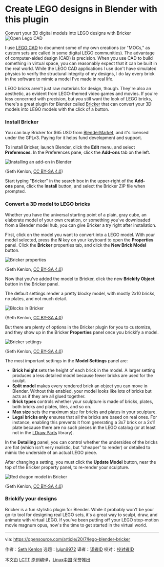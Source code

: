 [#]: collector: (lujun9972)
[#]: translator: ( )
[#]: reviewer: ( )
[#]: publisher: ( )
[#]: url: ( )
[#]: subject: (Create LEGO designs in Blender with this plugin)
[#]: via: (https://opensource.com/article/20/7/lego-blender-bricker)
[#]: author: (Seth Kenlon https://opensource.com/users/seth)

Create LEGO designs in Blender with this plugin
======
Convert your 3D digital models into LEGO designs with Bricker
![Open Lego CAD][1]

I use [LEGO CAD][2] to document some of my own creations (or "MOCs," as custom sets are called in some digital LEGO communities). The advantage of computer-aided design (CAD) is precision. When you use CAD to build something in virtual space, you can reasonably expect that it can be built in the real world. While the LEGO CAD applications I use don't have simulated physics to verify the structural integrity of my designs, I do lay every brick in the software to mimic a model I've made in real life.

LEGO bricks aren't just raw materials for design, though. They're also an aesthetic, as evident from LEGO-themed video games and movies. If you're less concerned with precision, but you still want the look of LEGO bricks, there's a great plugin for Blender called [Bricker][3] that can convert your 3D models into LEGO models with the click of a button.

### Install Bricker

You can buy Bricker for $65 USD from [BlenderMarket][4], and it's licensed under the GPLv3. Paying for it helps fund development and support.

To install Bricker, launch Blender, click the **Edit** menu, and select **Preferences**. In the Preferences pane, click the **Add-ons** tab on the left. 

![Installing an add-on in Blender][5]

(Seth Kenlon, [CC BY-SA 4.0][6])

Start typing "Bricker" in the search box in the upper-right of the **Add-ons** pane, click the **Install** button, and select the Bricker ZIP file when prompted.

### Convert a 3D model to LEGO bricks

Whether you have the universal starting point of a plain, gray cube, an elaborate model of your own creation, or something you've downloaded from a Blender model hub, you can give Bricker a try right after installation.

First, click on the model you want to convert into a LEGO model. With your model selected, press the **N** key on your keyboard to open the **Properties** panel. Click the **Bricker** properties tab, and click the **New Brick Model** button.

![Bricker properties][7]

(Seth Kenlon, [CC BY-SA 4.0][6])

Now that you've added the model to Bricker, click the new **Brickify Object** button in the Bricker panel.

The default settings render a pretty blocky model, with mostly 2x10 bricks, no plates, and not much detail.

![Blocks in Bricker][8]

(Seth Kenlon, [CC BY-SA 4.0][6])

But there are plenty of options in the Bricker plugin for you to customize, and they show up in the Bricker **Properties** panel once you brickify a model.

![Bricker settings][9]

(Seth Kenlon, [CC BY-SA 4.0][6])

The most important settings in the **Model Settings** panel are:

  * **Brick height** sets the height of each brick in the model. A larger setting produces a less detailed model because fewer bricks are used for the sculpt.
  * **Split model** makes every rendered brick an object you can move in Blender. Without this enabled, your model looks like lots of bricks but acts as if they are all glued together.
  * **Brick types** controls whether your sculpture is made of bricks, plates, both bricks and plates, tiles, and so on.
  * **Max size** sets the maximum size for bricks and plates in your sculpture.
  * **Legal bricks only** ensures that all the bricks are based on real ones. For instance, enabling this prevents it from generating a 3x7 brick or a 2x11 plate because there are no such pieces in the LEGO catalog (or at least not in the [LDraw Parts][10] library).



In the **Detailing** panel, you can control whether the undersides of the bricks are flat (which isn't very realistic, but "cheaper" to render) or detailed to mimic the underside of an actual LEGO piece.

After changing a setting, you must click the **Update Model** button, near the top of the Bricker property panel, to re-render your sculpture.

![Red dragon model in Bricker][11]

(Seth Kenlon, [CC BY-SA 4.0][6])

### Brickify your designs

Bricker is a fun stylistic plugin for Blender. While it probably won't be your go-to tool for designing real LEGO sets, it's a great way to sculpt, draw, and animate with virtual LEGO. If you've been putting off your LEGO stop-motion movie magnum opus, now's the time to get started in the virtual world.

--------------------------------------------------------------------------------

via: https://opensource.com/article/20/7/lego-blender-bricker

作者：[Seth Kenlon][a]
选题：[lujun9972][b]
译者：[译者ID](https://github.com/译者ID)
校对：[校对者ID](https://github.com/校对者ID)

本文由 [LCTT](https://github.com/LCTT/TranslateProject) 原创编译，[Linux中国](https://linux.cn/) 荣誉推出

[a]: https://opensource.com/users/seth
[b]: https://github.com/lujun9972
[1]: https://opensource.com/sites/default/files/styles/image-full-size/public/lead-images/open-lego.tiff_.png?itok=mQglOhW_ (Open Lego CAD)
[2]: https://opensource.com/article/20/6/open-source-virtual-lego
[3]: https://github.com/bblanimation/bricker
[4]: https://www.blendermarket.com/products/bricker/docs
[5]: https://opensource.com/sites/default/files/uploads/bricker-install.jpg (Installing an add-on in Blender)
[6]: https://creativecommons.org/licenses/by-sa/4.0/
[7]: https://opensource.com/sites/default/files/uploads/bricker-properties.jpg (Bricker properties)
[8]: https://opensource.com/sites/default/files/uploads/bricker-blocky.jpg (Blocks in Bricker)
[9]: https://opensource.com/sites/default/files/uploads/bricker-adjust.jpg (Bricker settings)
[10]: https://www.ldraw.org/parts/official-parts.html
[11]: https://opensource.com/sites/default/files/uploads/red-dragon-bricker.jpg (Red dragon model in Bricker)
